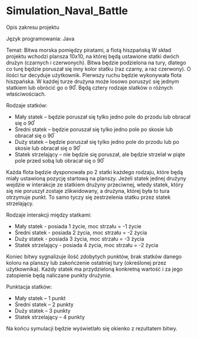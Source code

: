 # Simulation_Naval_Battle
Opis zakresu projektu

Język programowania: Java

Temat: Bitwa morska pomiędzy piratami, a flotą hiszpańską
W skład projektu wchodzi plansza 10x10, na której będą ustawione statki dwóch drużyn (czarnych i czerwonych). Bitwa będzie podzielona na tury, dlatego co turę będzie poruszał się inny kolor statku (raz czarny, a raz czerwony). O ilości tur decyduje użytkownik. Pierwszy ruchu będzie wykonywała flota hiszpańska. W każdej turze drużyna może losowo poruszyć się jednym statkiem lub obrócić go o 90֯. Będą cztery rodzaje statków o różnych właściwościach.

Rodzaje statków:
- Mały statek – będzie poruszał się tylko jedno pole do przodu lub obracał się o 90֯
- Średni statek – będzie poruszał się tylko jedno pole po skosie lub obracał się o 90֯
- Duży statek – będzie poruszał się tylko jedno pole do przodu lub po skosie lub obracał się o 90֯
- Statek strzelający – nie będzie się poruszał, ale będzie strzelał w piąte pole przed sobą lub obracał się o 90֯ 

Każda flota będzie dysponowała po 2 statki każdego rodzaju, które będą miały ustawioną pozycję startową na planszy. 
Jeżeli statek jednej drużyny wejdzie w interakcje ze statkiem drużyny przeciwnej, wtedy 
statek, który się nie poruszył zostaje zlikwidowany, a drużyna, której była to tura otrzymuje punkt. To 
samo tyczy się zestrzelenia statku przez statek strzelający.

Rodzaje interakcji między statkami:
- Mały statek - posiada 1 życie, moc strzału = -1 życie
- Średni statek - posiada 2 życia, moc strzału = -2 życia
- Duży statek - posiada 3 życia, moc strzału = -3 życia
- Statek strzelający - posiada 4 życia, moc strzału = -2 życia

Koniec bitwy sygnalizuje ilość zdobytych punktów, brak statków danego koloru na planszy lub zakończenie ostatniej tury (określonej przez użytkownika). 
Każdy statek ma przydzieloną konkretną wartość i za jego zatopienie będą naliczane punkty drużynie.

Punktacja statków:
- Mały statek – 1 punkt
- Średni statek – 2 punkty
- Duży statek – 3 punkty
- Statek strzelający – 4 punkty

Na końcu symulacji będzie wyświetlało się okienko z rezultatem bitwy.
